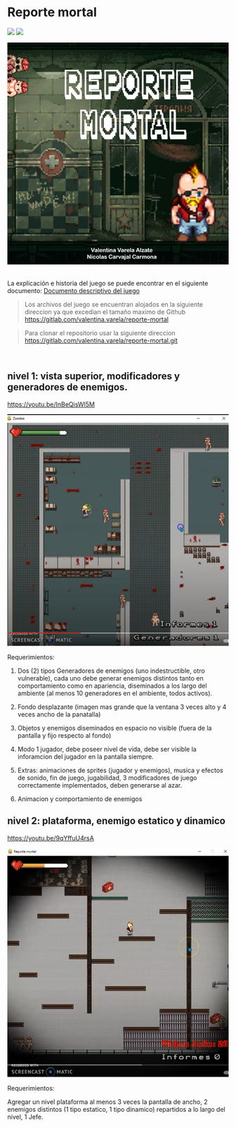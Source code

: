 # Reporte mortal
![](https://img.shields.io/badge/Code-Python-informational?style=flat&logo=python&logoColor=yellow&color=4b8bbe)
![](https://img.shields.io/badge/Lib-Pygame-informational?style=flat&logo=python&logoColor=yellow&color=4b8bbe)

<div  align="center">
  <img src="https://github.com/Valentina17varela/Universidad-Tecnologica-de-Pereira/blob/main/Juego%20pygame/portada.png" width="550"/>
</div>

<br>

La explicación e historia del juego se puede encontrar en el siguiente documento:
[Documento descriptivo del juego](https://github.com/Valentina17varela/Universidad-Tecnologica-de-Pereira/blob/main/Juego%20pygame/Diseño_NicolasCarvaja_ValentinaVarela.pdf)

> Los archivos del juego se encuentran alojados en la siguiente direccion ya que excedian el tamaño maximo de Github
> https://gitlab.com/valentina.varela/reporte-mortal

> Para clonar el repositorio usar la siguiente direccion
> https://gitlab.com/valentina.varela/reporte-mortal.git

<br>

## nivel 1: vista superior, modificadores y generadores de enemigos.
https://youtu.be/InBeQisWl5M

<div  align="center">
  <img src="https://github.com/Valentina17varela/Universidad-Tecnologica-de-Pereira/blob/main/Juego%20pygame/nivelVistaSuperior.png" width="550"/>
</div>

Requerimientos:

1) Dos (2) tipos Generadores de enemigos (uno indestructible, otro vulnerable), cada uno debe generar enemigos distintos tanto en comportamiento como en apariencia, diseminados a los largo del ambiente (al menos 10 generadores en el ambiente, todos activos). 

2) Fondo desplazante (imagen mas grande que la ventana 3 veces alto y 4 veces ancho de la panatalla) 

3) Objetos y enemigos diseminados en espacio no visible (fuera de la pantalla y fijo respecto al fondo) 

4) Modo 1 jugador, debe poseer nivel de vida, debe ser visible la inforamcion del jugador  en la pantalla siempre. 

5) Extras: animaciones de sprites (jugador y enemigos), musica y efectos de sonido, fin de juego, jugabilidad, 3 modificadores de juego correctamente implementados, deben generarse al azar. 

6) Animacion y comportamiento de enemigos 


## nivel 2: plataforma, enemigo estatico y dinamico
https://youtu.be/9qYffuU4rsA

<div  align="center">
  <img src="https://github.com/Valentina17varela/Universidad-Tecnologica-de-Pereira/blob/main/Juego%20pygame/nivelPlataforma.png" width="550"/>
</div>

Requerimientos:

Agregar un nivel plataforma al menos 3 veces la pantalla de ancho, 2 enemigos distintos (1 tipo estatico, 1 tipo dinamico) repartidos a lo largo del nivel, 1 Jefe. 
